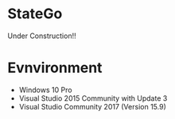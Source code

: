 # StateGo 

Under Construction!!

 
# Evnvironment

- Windows 10 Pro
- Visual Studio 2015 Community with Update 3
- Visual Studio Community 2017 (Version 15.9)

